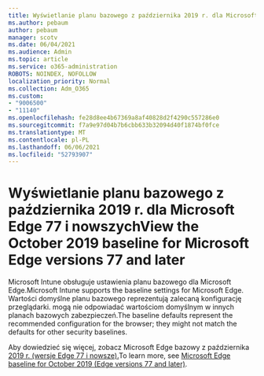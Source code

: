 ```yaml
---
title: Wyświetlanie planu bazowego z października 2019 r. dla Microsoft Edge 77 i nowszych
ms.author: pebaum
author: pebaum
manager: scotv
ms.date: 06/04/2021
ms.audience: Admin
ms.topic: article
ms.service: o365-administration
ROBOTS: NOINDEX, NOFOLLOW
localization_priority: Normal
ms.collection: Adm_O365
ms.custom:
- "9006500"
- "11140"
ms.openlocfilehash: fe28d8ee4b67369a8af40828d2f4290c557286e0
ms.sourcegitcommit: f7a9e97d04b7b6cbb633b32094d40f1874bf0fce
ms.translationtype: MT
ms.contentlocale: pl-PL
ms.lasthandoff: 06/06/2021
ms.locfileid: "52793907"
---
```

# <a name="view-the-october-2019-baseline-for-microsoft-edge-versions-77-and-later"></a><span data-ttu-id="6565f-102">Wyświetlanie planu bazowego z października 2019 r. dla Microsoft Edge 77 i nowszych</span><span class="sxs-lookup"><span data-stu-id="6565f-102">View the October 2019 baseline for Microsoft Edge versions 77 and later</span></span>

<span data-ttu-id="6565f-103">Microsoft Intune obsługuje ustawienia planu bazowego dla Microsoft Edge.</span><span class="sxs-lookup"><span data-stu-id="6565f-103">Microsoft Intune supports the baseline settings for Microsoft Edge.</span></span> <span data-ttu-id="6565f-104">Wartości domyślne planu bazowego reprezentują zalecaną konfigurację przeglądarki. mogą nie odpowiadać wartościom domyślnym w innych planach bazowych zabezpieczeń.</span><span class="sxs-lookup"><span data-stu-id="6565f-104">The baseline defaults represent the recommended configuration for the browser; they might not match the defaults for other security baselines.</span></span>

<span data-ttu-id="6565f-105">Aby dowiedzieć się więcej, zobacz Microsoft Edge bazowy z października [2019 r. (wersje Edge 77 i nowsze).](/mem/intune/protect/security-baseline-settings-edge?pivots=edge-october-2019)</span><span class="sxs-lookup"><span data-stu-id="6565f-105">To learn more, see [Microsoft Edge baseline for October 2019 (Edge versions 77 and later)](/mem/intune/protect/security-baseline-settings-edge?pivots=edge-october-2019).</span></span>